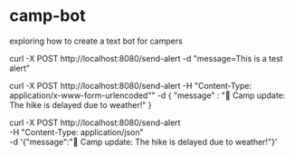 # camp-bot


exploring how to create a text bot for campers 


curl -X POST http://localhost:8080/send-alert -d "message=This is a test alert"


curl -X POST http://localhost:8080/send-alert -H "Content-Type: application/x-www-form-urlencoded"" -d { "message" : "🚨 Camp update: The hike is delayed due to weather!" }


curl -X POST http://localhost:8080/send-alert \
     -H "Content-Type: application/json" \
     -d '{"message":"🚨 Camp update: The hike is delayed due to weather!"}'